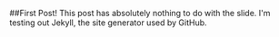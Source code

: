 ##First Post!
This post has absolutely nothing to do with the slide. I'm testing out Jekyll, the site generator used by GitHub.
